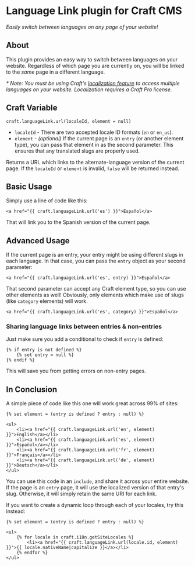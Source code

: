 # Language Link plugin for Craft CMS

_Easily switch between languages on any page of your website!_

## About

This plugin provides an easy way to switch between languages on your website. Regardless of which page you are currently on, you will be linked to the _same_ page in a different language.

_* Note: You must be using Craft's [localization feature](https://buildwithcraft.com/features/localization) to access multiple languages on your website. Localization requires a Craft Pro license._

## Craft Variable

    craft.languageLink.url(localeId, element = null)

 - `localeId` - There are two accepted locale ID formats (`en` or `en_us`).
 - `element` - _(optional)_ If the current page is an `entry` (or another element type), you can pass that element in as the second parameter. This ensures that any translated slugs are properly used.

Returns a URL which links to the alternate-language version of the current page. If the `localeId` or `element` is invalid, `false` will be returned instead.

## Basic Usage

Simply use a line of code like this:

    <a href="{{ craft.languageLink.url('es') }}">Español</a>

That will link you to the Spanish version of the current page.

## Advanced Usage

If the current page is an entry, your entry might be using different slugs in each language. In that case, you can pass the `entry` object as your second parameter:

    <a href="{{ craft.languageLink.url('es', entry) }}">Español</a>

That second parameter can accept any Craft element type, so you can use other elements as well! Obviously, only elements which make use of slugs (like `category` elements) will work.

    <a href="{{ craft.languageLink.url('es', category) }}">Español</a>


### Sharing language links between entries & non-entries

Just make sure you add a conditional to check if `entry` is defined:

    {% if entry is not defined %}
        {% set entry = null %}
    {% endif %}

This will save you from getting errors on non-entry pages.

## In Conclusion

A simple piece of code like this one will work great across 99% of sites:

    {% set element = (entry is defined ? entry : null) %}
    
    <ul>
        <li><a href="{{ craft.languageLink.url('en', element) }}">English</a></li>
        <li><a href="{{ craft.languageLink.url('es', element) }}">Español</a></li>
        <li><a href="{{ craft.languageLink.url('fr', element) }}">Français</a></li>
        <li><a href="{{ craft.languageLink.url('de', element) }}">Deutsch</a></li>
    </ul>

You can use this code in an `include`, and share it across your entire website. If the page is an `entry` page, it will use the localized version of that entry's slug. Otherwise, it will simply retain the same URI for each link.

If you want to create a dynamic loop through each of your locales, try this instead:

    {% set element = (entry is defined ? entry : null) %}
    
    <ul>
        {% for locale in craft.i18n.getSiteLocales %}
            <li><a href="{{ craft.languageLink.url(locale.id, element) }}">{{ locale.nativeName|capitalize }}</a></li>
        {% endfor %}
    </ul>
